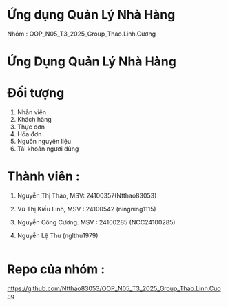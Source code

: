 # Ứng dụng Quản Lý Nhà Hàng

Nhóm : OOP_N05_T3_2025_Group_Thao.Linh.Cương
# Ứng Dụng Quản Lý Nhà Hàng
# Đối tượng
1. Nhân viên
2. Khách hàng
3. Thực đơn
4. Hóa đơn
5. Nguồn nguyên liệu
6. Tài khoản người dùng
# Thành viên :  
1. Nguyễn Thị Thảo, MSV: 24100357(Ntthao83053)
2. Vũ Thị Kiều Linh, MSV : 24100542 (ningning1115)
3. Nguyễn Công Cường. MSV : 24100285 (NCC24100285)
4. Nguyễn Lệ Thu (nglthu1979)

   ```

# Repo của nhóm : 

https://github.com/Ntthao83053/OOP_N05_T3_2025_Group_Thao.Linh.Cuong
